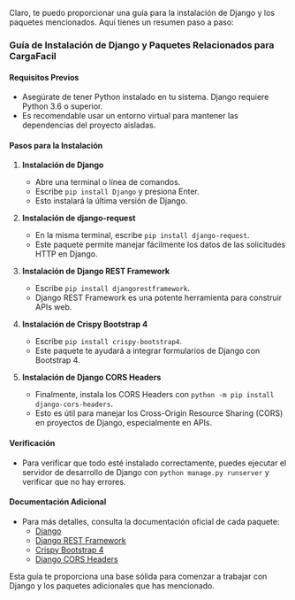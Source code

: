 Claro, te puedo proporcionar una guía para la instalación de Django y los paquetes mencionados. Aquí tienes un resumen paso a paso:

### Guía de Instalación de Django y Paquetes Relacionados para CargaFacil

#### Requisitos Previos
- Asegúrate de tener Python instalado en tu sistema. Django requiere Python 3.6 o superior.
- Es recomendable usar un entorno virtual para mantener las dependencias del proyecto aisladas.

#### Pasos para la Instalación

1. **Instalación de Django**
   - Abre una terminal o línea de comandos.
   - Escribe `pip install Django` y presiona Enter.
   - Esto instalará la última versión de Django.

2. **Instalación de django-request**
   - En la misma terminal, escribe `pip install django-request`.
   - Este paquete permite manejar fácilmente los datos de las solicitudes HTTP en Django.

3. **Instalación de Django REST Framework**
   - Escribe `pip install djangorestframework`.
   - Django REST Framework es una potente herramienta para construir APIs web.

4. **Instalación de Crispy Bootstrap 4**
   - Escribe `pip install crispy-bootstrap4`.
   - Este paquete te ayudará a integrar formularios de Django con Bootstrap 4.

5. **Instalación de Django CORS Headers**
   - Finalmente, instala los CORS Headers con `python -m pip install django-cors-headers`.
   - Esto es útil para manejar los Cross-Origin Resource Sharing (CORS) en proyectos de Django, especialmente en APIs.

#### Verificación

- Para verificar que todo esté instalado correctamente, puedes ejecutar el servidor de desarrollo de Django con `python manage.py runserver` y verificar que no hay errores.

#### Documentación Adicional

- Para más detalles, consulta la documentación oficial de cada paquete:
  - [Django](https://www.djangoproject.com/)
  - [Django REST Framework](https://www.django-rest-framework.org/)
  - [Crispy Bootstrap 4](https://django-crispy-forms.readthedocs.io/en/latest/install.html#bootstrap4-install)
  - [Django CORS Headers](https://github.com/adamchainz/django-cors-headers)

Esta guía te proporciona una base sólida para comenzar a trabajar con Django y los paquetes adicionales que has mencionado.
